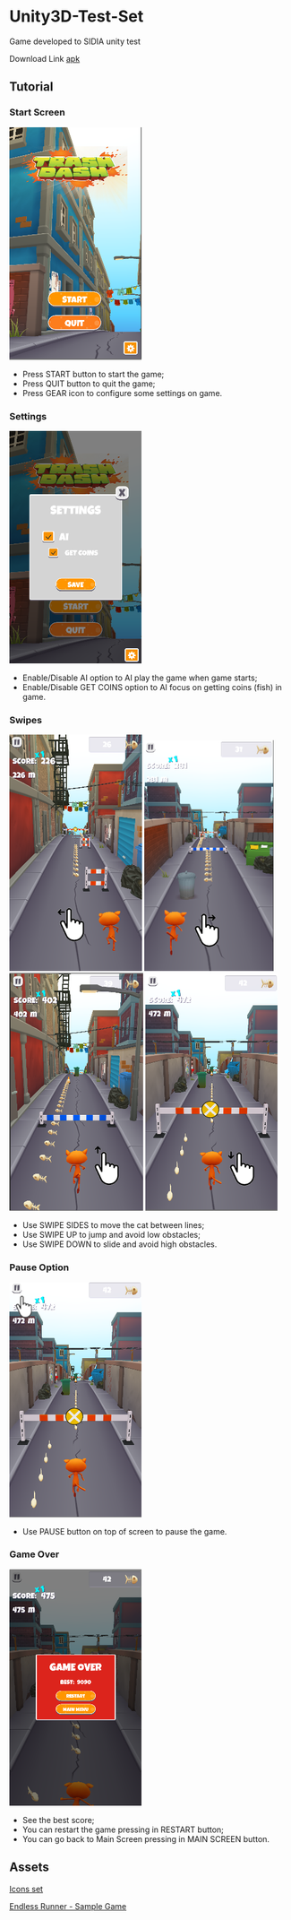 # Unity3D-Test-Set

Game developed to SIDIA unity test

Download Link [apk](https://evertonborges.itch.io/trash-dash)

## Tutorial
### Start Screen
![Start Screen](/Screenshots/Tutorial/Tutorial%20-%20Start%20Screen.png?raw=true "Start Screen")
- Press START button to start the game;
- Press QUIT button to quit the game;
- Press GEAR icon to configure some settings on game.

### Settings
![Settings](/Screenshots/Tutorial/Tutorial%20-%20Settings.png?raw=true "Settings")
- Enable/Disable AI option to AI play the game when game starts;
- Enable/Disable GET COINS option to AI focus on getting coins (fish) in game.

### Swipes
![Swipe Left](/Screenshots/Tutorial/Tutorial%20-%20Move%20Left.png?raw=true "Swipe Left")
![Swipe Right](/Screenshots/Tutorial/Tutorial%20-%20Move%20Right.png?raw=true "Swipe Right")
![Swipe Up](/Screenshots/Tutorial/Tutorial%20-%20Move%20Up.png?raw=true "Swipe Up")
![Swipe Down](/Screenshots/Tutorial/Tutorial%20-%20Move%20Down.png?raw=true "Swipe Down")
- Use SWIPE SIDES to move the cat between lines;
- Use SWIPE UP to jump and avoid low obstacles;
- Use SWIPE DOWN to slide and avoid high obstacles.

### Pause Option
![Pause](/Screenshots/Tutorial/Tutorial%20-%20Pause.png?raw=true "Pause")
- Use PAUSE button on top of screen to pause the game.

### Game Over
![Game Over](/Screenshots/Tutorial/Tutorial%20-%20Game%20Over.png?raw=true "Game Over")
- See the best score;
- You can restart the game pressing in RESTART button;
- You can go back to Main Screen pressing in MAIN SCREEN button.

## Assets
[Icons set](https://assetstore.unity.com/packages/2d/gui/icons/icons-set-58217)

[Endless Runner - Sample Game](https://assetstore.unity.com/packages/essentials/tutorial-projects/endless-runner-sample-game-87901)
